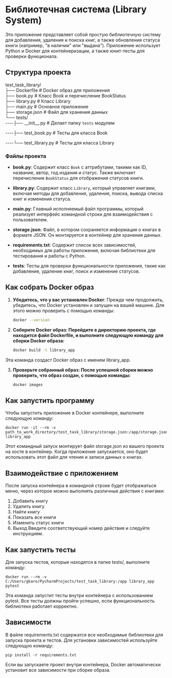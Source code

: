 # Библиотечная система (Library System)

Это приложение представляет собой простую библиотечную систему для добавления, удаления и поиска книг, а также обновления статуса книги (например, "в наличии" или "выдана"). Приложение использует Python и Docker для контейнеризации, а также юнит-тесты для проверки функционала.

## Структура проекта
test_task_library/     
├── Dockerfile # Docker образ для приложения   
├── book.py           # Класс Book и перечисление BookStatus    
├── library.py        # Класс Library    
├── main.py           # Основное приложение    
├── storage.json      # Файл для хранения данных    
└── tests/      
----├── \_\_init__.py   # Делает папку `tests` модулем    
    
----├── test_book.py  # Тесты для класса Book        
    
----└── test_library.py  # Тесты для класса Library    


### Файлы проекта

- **book.py**: Содержит класс `Book` с аттрибутами, такими как ID, название, автор, год издания и статус. Также включает перечисление `BookStatus` для отображения статусов книги.
  
- **library.py**: Содержит класс `Library`, который управляет книгами, включая методы для добавления, удаления, поиска, вывода списка книг и изменения статуса.

- **main.py**: Главный исполняемый файл программы, который реализует интерфейс командной строки для взаимодействия с пользователем.

- **storage.json**: Файл, в котором сохраняется информация о книгах в формате JSON. Он монтируется в контейнер для хранения данных.

- **requirements.txt**: Содержит список всех зависимостей, необходимых для работы приложения, включая библиотеки для тестирования и работы с Python.

- **tests**: Тесты для проверки функциональности приложения, такие как добавление, удаление книг, поиск и изменение статусов.

## Как собрать Docker образ

1. **Убедитесь, что у вас установлен Docker**:
   Прежде чем продолжить, убедитесь, что Docker установлен и запущен на вашей машине. Для этого можно проверить с помощью команды:

   ```bash
   docker --version
   ```
   
2. **Соберите Docker образ: Перейдите в директорию проекта, где находится файл Dockerfile, и выполните следующую команду для сборки Docker образа:**
   
    ```bash
    docker build -t library_app
    ```
Эта команда создаст Docker образ с именем library_app.

3. **Проверьте собранный образ: После успешной сборки можно проверить, что образ создан, с помощью команды:**
   
    ```bash
    docker images
    ```

## Как запустить программу
Чтобы запустить приложение в Docker контейнере, выполните следующую команду:

    docker run -it --rm -v path_to_work_directory/test_task_library/storage.json:/app/storage.json library_app
    
Этот командный запуск монтирует файл storage.json из вашего проекта на хосте в контейнер. Когда приложение запускается, оно будет использовать этот файл для чтения и записи данных о книгах.

## Взаимодействие с приложением
После запуска контейнера в командной строке будет отображаться меню, через которое можно выполнять различные действия с книгами:

1. Добавить книгу
2. Удалить книгу
3. Найти книгу
4. Показать все книги
5. Изменить статус книги
6. Выход
Введите соответствующий номер действия и следуйте инструкциям.

## Как запустить тесты
Для запуска тестов, которые находятся в папке tests/, выполните команду:

    docker run --rm -v C:/Users/gkaro/PycharmProjects/test_task_library:/app library_app pytest
    
Эта команда запустит тесты внутри контейнера с использованием pytest. Все тесты должны пройти успешно, если функциональность библиотеки работает корректно.

## Зависимости
В файле requirements.txt содержатся все необходимые библиотеки для запуска проекта и тестов. Для установки зависимостей используйте следующую команду:

    pip install -r requirements.txt
    
Если вы запускаете проект внутри контейнера, Docker автоматически установит все зависимости при сборке образа.
